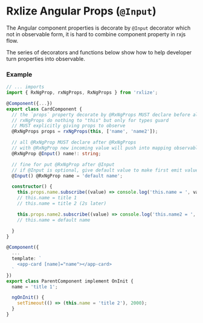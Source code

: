 # Rxlize Angular Props (`@Input`)

The Angular component properties is decorate by `@Input` decorator which not in observable form, it is hard to combine component property in rxjs flow.

The series of decorators and functions below show how to help developer turn properties into observable.

### Example

```ts
// ... imports
import { RxNgProp, rxNgProps, RxNgProps } from 'rxlize';

@Component({...})
export class CardComponent {
  // the `props` property decorate by @RxNgProps MUST declare before all @RxNgProp and @Input
  // rxNgProps do nothing to "this" but only for types guard
  // MUST explicitly giving props to observe
  @RxNgProps props = rxNgProps(this, ['name', 'name2']);

  // all @RxNgProp MUST declare after @RxNgProps
  // with @RxNgProp new incoming value will push into mapping observable
  @RxNgProp @Input() name!: string;

  // fine for put @RxNgProp after @Input
  // if @Input is optional, give default value to make first emit value
  @Input() @RxNgProp name = 'default name';

  constructor() {
    this.props.name.subscribe((value) => console.log('this.name = ', value));
    // this.name = title 1
    // this.name = title 2 (2s later)

    this.props.name2.subscribe((value) => console.log('this.name2 = ', value));
    // this.name = default name

  }
}
```

```ts
@Component({
  ...
  template: `
    <app-card [name]="name"></app-card>
  `
})
export class ParentComponent implement OnInit {
  name = 'title 1';

  ngOnInit() {
    setTimeout(() => (this.name = 'title 2'), 2000);
  }
}
```

